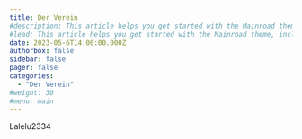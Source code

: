 ```yaml
---
title: Der Verein
#description: This article helps you get started with the Mainroad theme, including installation and minimal configuration.
#lead: This article helps you get started with the Mainroad theme, including installation and minimal configuration.
date: 2023-05-6T14:00:00.000Z
authorbox: false
sidebar: false
pager: false
categories:
  - "Der Verein"
#weight: 30
#menu: main
---
```


Lalelu2334